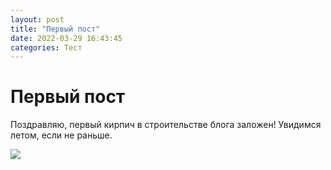 ```yaml
---
layout: post
title: "Первый пост"
date: 2022-03-29 16:43:45
categories: Тест
---
```


Первый пост
===========

Поздравляю, первый кирпич в строительстве блога заложен! Увидимся летом, если не раньше.

![](https://www.meme-arsenal.com/memes/784063c52ee2cf44d39845a45ca133f9.jpg)
